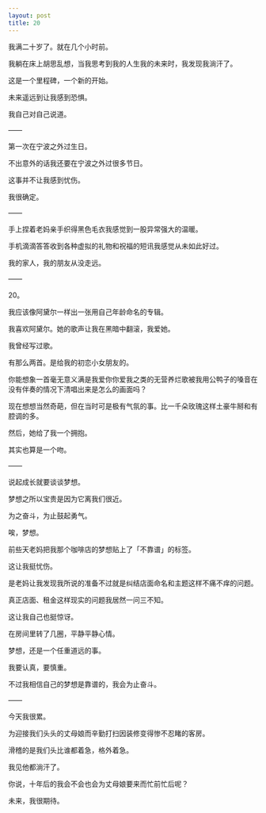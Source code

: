 ```yaml
---
layout: post
title: 20
---
```


我满二十岁了。就在几个小时前。

我躺在床上胡思乱想，当我思考到我的人生我的未来时，我发现我淌汗了。

这是一个里程碑，一个新的开始。

未来遥远到让我感到恐惧。

我自己对自己说道。

——

第一次在宁波之外过生日。

不出意外的话我还要在宁波之外过很多节日。

这事并不让我感到忧伤。

我很确定。

——

手上捏着老妈亲手织得黑色毛衣我感觉到一股异常强大的温暖。

手机滴滴答答收到各种虚拟的礼物和祝福的短讯我感觉从未如此好过。

我的家人，我的朋友从没走远。

——

20。

我应该像阿黛尔一样出一张用自己年龄命名的专辑。

我喜欢阿黛尔。她的歌声让我在黑暗中翻滚，我爱她。

我曾经写过歌。

有那么两首。是给我的初恋小女朋友的。

你能想象一首毫无意义满是我爱你你爱我之类的无营养烂歌被我用公鸭子的嗓音在没有伴奏的情况下清唱出来是怎么的画面吗？

现在想想当然奇葩，但在当时可是极有气氛的事。比一千朵玫瑰这样土豪牛掰和有腔调的多。

然后，她给了我一个拥抱。

其实也算是一个吻。

——

说起成长就要谈谈梦想。

梦想之所以宝贵是因为它离我们很近。

为之奋斗，为止鼓起勇气。

唉，梦想。

前些天老妈把我那个咖啡店的梦想贴上了「不靠谱」的标签。

这让我挺忧伤。

是老妈让我发现我所说的准备不过就是纠结店面命名和主题这样不痛不痒的问题。

真正店面、租金这样现实的问题我居然一问三不知。

这让我自己也挺惊讶。

在房间里转了几圈，平静平静心情。

梦想，还是一个任重道远的事。

我要认真，要慎重。

不过我相信自己的梦想是靠谱的，我会为止奋斗。

——

今天我很累。

为迎接我们头头的丈母娘而辛勤打扫因装修变得惨不忍睹的客房。

滑稽的是我们头比谁都着急，格外着急。

我见他都淌汗了。

你说，十年后的我会不会也会为丈母娘要来而忙前忙后呢？

未来，我很期待。
